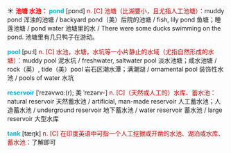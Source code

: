 ☀ <font color="red">**池塘 水池：**</font>
<font color="sky blue">**pond**</font> [pɒnd] 
<font color="#c00000">n. [C] 池塘（比湖要小，且尤指人工池塘）：</font>muddy pond 浑浊的池塘 / backyard pond（美）后院的池塘 / fish, lily pond 鱼塘；睡莲池塘 / pond water 池塘里的水 / There were some ducks swimming on the pond. 池塘里有几只鸭子在游动。

<font color="sky blue">**pool**</font> [pu:l] 
<font color="#c00000">n. [C] 水池，水塘，水坑等一小片静止的水域（尤指自然形成的水塘）：</font>muddy pool 泥水坑 / freshwater, saltwater pool 淡水池塘；咸水池塘 / rock（英）, tide（美）pool 岩石区潮水潭；满潮湖 / ornamental pool 装饰性水池 / pools of water 水坑
           
<font color="sky blue">**reservoir**</font> [ˈrezəvwɑ:(r); 美 ˈrezərv-]
<font color="#c00000">n. [C]（天然或人工的）水库、蓄水池：</font>natural reservoir 天然蓄水池 / artificial, man-made reservoir 人工蓄水池；人造蓄水池 / underground reservoir 地下蓄水池 / water reservoir 蓄水池 / large reservoir 大型水库

<font color="sky blue">**tank**</font> [tæŋk] 
<font color="#c00000">n. [C] 在印度英语中可指一个人工挖掘或开凿的水池、湖泊或水库、蓄水池：</font>了解即可



